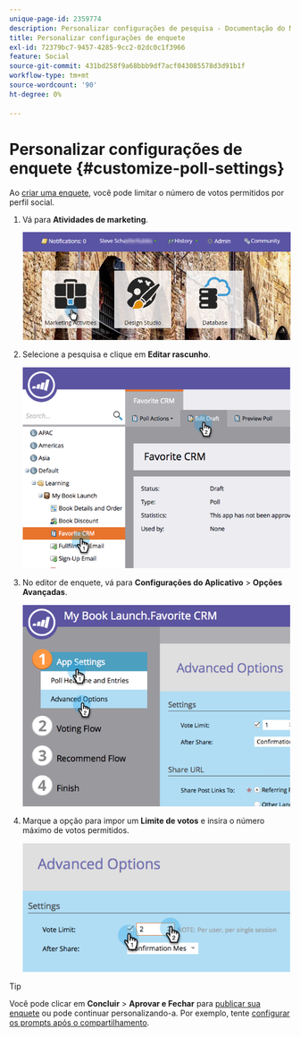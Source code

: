 ```yaml
---
unique-page-id: 2359774
description: Personalizar configurações de pesquisa - Documentação do Marketo - Documentação do produto
title: Personalizar configurações de enquete
exl-id: 72379bc7-9457-4285-9cc2-02dc0c1f3966
feature: Social
source-git-commit: 431bd258f9a68bbb9df7acf043085578d3d91b1f
workflow-type: tm+mt
source-wordcount: '90'
ht-degree: 0%

---
```


# Personalizar configurações de enquete {#customize-poll-settings}

Ao [criar uma enquete](/help/marketo/product-docs/demand-generation/social/creating-a-poll/create-a-poll.md), você pode limitar o número de votos permitidos por perfil social.

1. Vá para **Atividades de marketing**.

   ![](assets/login-marketing-activities.png)

1. Selecione a pesquisa e clique em **Editar rascunho**.

   ![](assets/image2014-9-19-10-3a56-3a37.png)

1. No editor de enquete, vá para **Configurações do Aplicativo** > **Opções Avançadas**.

   ![](assets/image2014-9-19-10-3a56-3a44.png)

1. Marque a opção para impor um **Limite de votos** e insira o número máximo de votos permitidos.

   ![](assets/image2014-9-19-10-3a56-3a54.png)

>[!TIP]
>
>Você pode clicar em **Concluir** > **Aprovar e Fechar** para [publicar sua enquete](/help/marketo/product-docs/demand-generation/social/creating-a-poll/publish-a-poll.md) ou pode continuar personalizando-a. Por exemplo, tente [configurar os prompts após o compartilhamento](/help/marketo/product-docs/demand-generation/social/configuring-social-actions/configure-after-share-prompts.md).
